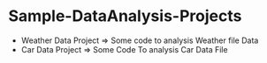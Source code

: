 # Sample-DataAnalysis-Projects
- Weather Data Project => Some code to analysis Weather file Data
- Car Data Project => Some Code To analysis Car Data File
